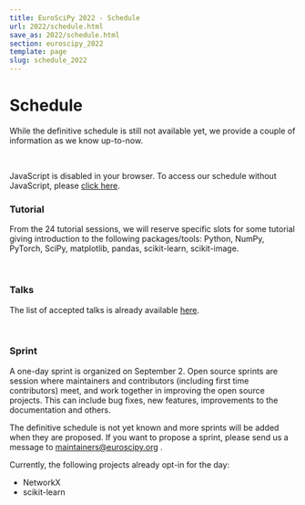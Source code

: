 ```yaml
---
title: EuroSciPy 2022 - Schedule
url: 2022/schedule.html
save_as: 2022/schedule.html
section: euroscipy_2022
template: page
slug: schedule_2022
---
```


# Schedule

While the definitive schedule is still not available yet, we provide a couple
of information as we know up-to-now.

<br>

<pretalx-schedule event-url="https://pretalx.com/euroscipy-2022/" locale="en" format="grid" style="--pretalx-clr-primary: #3aa57c"></pretalx-schedule>
<noscript>
<div class="pretalx-widget">
        <div class="pretalx-widget-info-message">
            JavaScript is disabled in your browser. To access our schedule without JavaScript,
            please <a target="_blank" href="https://pretalx.com/euroscipy-2022/schedule/">click here</a>.
        </div>
    </div>
</noscript>

### Tutorial

From the 24 tutorial sessions, we will reserve specific slots for some tutorial
giving introduction to the following packages/tools: Python, NumPy, PyTorch,
SciPy, matplotlib, pandas, scikit-learn, scikit-image.

<br>

### Talks

The list of accepted talks is already available [here]({filename}accepted_talks.md).

<br>

### Sprint

A one-day sprint is organized on September 2. Open source sprints are session
where maintainers and contributors (including first time contributors) meet,
and work together in improving the open source projects. This can include bug
fixes, new features, improvements to the documentation and others.

The definitive schedule is not yet known and more sprints will be added when
they are proposed. If you want to propose a sprint, please send us a message to
<a href="mailto:maintainers@euroscipy.org">maintainers@euroscipy.org</a> .

Currently, the following projects already opt-in for the day:

- NetworkX
- scikit-learn

<br>